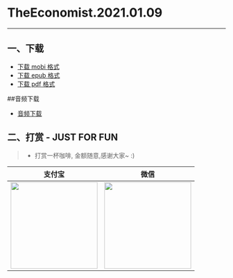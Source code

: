 # TheEconomist.2021.01.09
--------------
## 一、下载
* [下载 mobi 格式](https://raw.githubusercontent.com/hehonghui/the-economist-ebooks/master/01_economist/te_2021.01.09/TheEconomist.2021.01.09.mobi) 
* [下载 epub 格式](https://raw.githubusercontent.com/hehonghui/the-economist-ebooks/master/01_economist/te_2021.01.09/TheEconomist.2021.01.09.epub)
* [下载 pdf 格式](https://raw.githubusercontent.com/hehonghui/the-economist-ebooks/master/01_economist/te_2021.01.09/TheEconomist.2021.01.09.pdf)
    
##音频下载
* [音频下载](https://github.com/hehonghui/the-economist-ebooks/wiki/te_audios_2021)
## 二、打赏 - JUST FOR FUN
> * 打赏一杯咖啡, 金额随意,感谢大家~ :)
    
|   支付宝   |   微信    |
|------------|-----------|
|<img src="https://img-blog.csdnimg.cn/20200412132734488.JPG?x-oss-process=image/watermark,type_ZmFuZ3poZW5naGVpdGk,shadow_10,text_aHR0cHM6Ly9ibG9nLmNzZG4ubmV0L2Jib3lmZWl5dQ==,size_16,color_FFFFFF,t_70" width="200"/>| <img src="https://img-blog.csdnimg.cn/20200911174255577.jpg?x-oss-process=image/watermark,type_ZmFuZ3poZW5naGVpdGk,shadow_10,text_aHR0cHM6Ly9ibG9nLmNzZG4ubmV0L2Jib3lmZWl5dQ==,size_16,color_FFFFFF,t_70" width="200"/>  |
